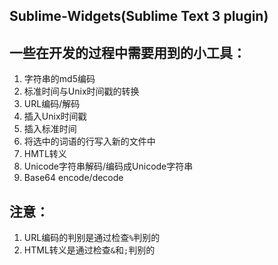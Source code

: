## Sublime-Widgets(Sublime Text 3 plugin)

## 一些在开发的过程中需要用到的小工具：

1. 字符串的md5编码
2. 标准时间与Unix时间戳的转换
3. URL编码/解码
4. 插入Unix时间戳
5. 插入标准时间
6. 将选中的词语的行写入新的文件中
7. HMTL转义
8. Unicode字符串解码/编码成Unicode字符串
9. Base64 encode/decode

## 注意：

1. URL编码的判别是通过检查`%`判别的
2. HTML转义是通过检查`&`和`;`判别的